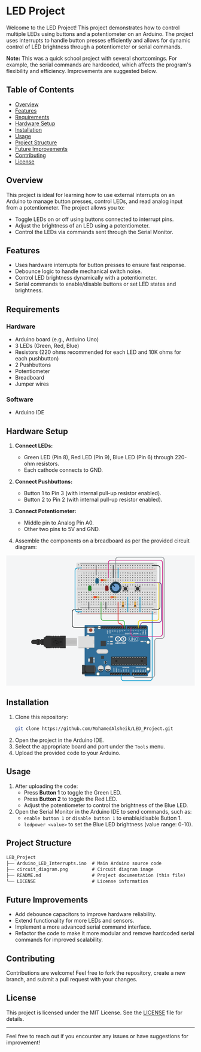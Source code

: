 # LED Project

Welcome to the LED Project! This project demonstrates how to control multiple LEDs using buttons and a potentiometer on an Arduino. The project uses interrupts to handle button presses efficiently and allows for dynamic control of LED brightness through a potentiometer or serial commands.

**Note:** This was a quick school project with several shortcomings. For example, the serial commands are hardcoded, which affects the program's flexibility and efficiency. Improvements are suggested below.

## Table of Contents
- [Overview](#overview)
- [Features](#features)
- [Requirements](#requirements)
- [Hardware Setup](#hardware-setup)
- [Installation](#installation)
- [Usage](#usage)
- [Project Structure](#project-structure)
- [Future Improvements](#future-improvements)
- [Contributing](#contributing)
- [License](#license)

## Overview
This project is ideal for learning how to use external interrupts on an Arduino to manage button presses, control LEDs, and read analog input from a potentiometer. The project allows you to:
- Toggle LEDs on or off using buttons connected to interrupt pins.
- Adjust the brightness of an LED using a potentiometer.
- Control the LEDs via commands sent through the Serial Monitor.

## Features
- Uses hardware interrupts for button presses to ensure fast response.
- Debounce logic to handle mechanical switch noise.
- Control LED brightness dynamically with a potentiometer.
- Serial commands to enable/disable buttons or set LED states and brightness.

## Requirements
### Hardware
- Arduino board (e.g., Arduino Uno)
- 3 LEDs (Green, Red, Blue)
- Resistors (220 ohms recommended for each LED and 10K ohms for each pushbutton)
- 2 Pushbuttons
- Potentiometer
- Breadboard
- Jumper wires

### Software
- Arduino IDE

## Hardware Setup
1. **Connect LEDs:**
   - Green LED (Pin 8), Red LED (Pin 9), Blue LED (Pin 6) through 220-ohm resistors.
   - Each cathode connects to GND.

2. **Connect Pushbuttons:**
   - Button 1 to Pin 3 (with internal pull-up resistor enabled).
   - Button 2 to Pin 2 (with internal pull-up resistor enabled).

3. **Connect Potentiometer:**
   - Middle pin to Analog Pin A0.
   - Other two pins to 5V and GND.

4. Assemble the components on a breadboard as per the provided circuit diagram:

![Circuit Diagram](https://github.com/MohamedAlsheik/LED_Project/blob/main/circuit_diagram.png)

## Installation
1. Clone this repository:
   ```bash
   git clone https://github.com/MohamedAlsheik/LED_Project.git
   ```
2. Open the project in the Arduino IDE.
3. Select the appropriate board and port under the `Tools` menu.
4. Upload the provided code to your Arduino.

## Usage
1. After uploading the code:
   - Press **Button 1** to toggle the Green LED.
   - Press **Button 2** to toggle the Red LED.
   - Adjust the potentiometer to control the brightness of the Blue LED.
2. Open the Serial Monitor in the Arduino IDE to send commands, such as:
   - `enable button 1` or `disable button 1` to enable/disable Button 1.
   - `ledpower <value>` to set the Blue LED brightness (value range: 0-10).

## Project Structure
```
LED_Project
├── Arduino_LED_Interrupts.ino  # Main Arduino source code
├── circuit_diagram.png         # Circuit diagram image
├── README.md                   # Project documentation (this file)
└── LICENSE                     # License information
```

## Future Improvements
- Add debounce capacitors to improve hardware reliability.
- Extend functionality for more LEDs and sensors.
- Implement a more advanced serial command interface.
- Refactor the code to make it more modular and remove hardcoded serial commands for improved scalability.

## Contributing
Contributions are welcome! Feel free to fork the repository, create a new branch, and submit a pull request with your changes.

## License
This project is licensed under the MIT License. See the [LICENSE](LICENSE) file for details.

---

Feel free to reach out if you encounter any issues or have suggestions for improvement!
